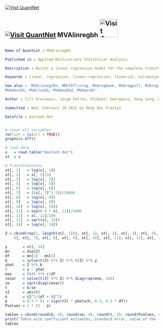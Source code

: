
[<img src="https://github.com/QuantLet/Styleguide-and-Validation-procedure/blob/master/pictures/banner.png" alt="Visit QuantNet">](http://quantlet.de/index.php?p=info)

## [<img src="https://github.com/QuantLet/Styleguide-and-Validation-procedure/blob/master/pictures/qloqo.png" alt="Visit QuantNet">](http://quantlet.de/) **MVAlinregbh** [<img src="https://github.com/QuantLet/Styleguide-and-Validation-procedure/blob/master/pictures/QN2.png" width="60" alt="Visit QuantNet 2.0">](http://quantlet.de/d3/ia)

```yaml

Name of QuantLet : MVAlinregbh

Published in : Applied Multivariate Statistical Analysis

Description : Builds a linear regression model for the complete transformed Boston housing data.

Keywords : linear, regression, linear-regression, financial, estimation

See also : 'MVAlinreg2bh, MMSTATlinreg, MVAregbank, MVAregpull, MVAregzoom, MVAsimcibh, MVAdiscbh,
MVAdescbh, MVAclusbh, MVAboxbhd, MVAaerbh'

Author : Till Grossmass, Jorge Patron, Vladimir Georgescu, Song Song, Awdesch Melzer

Submitted : Wed, February 29 2012 by Dedy Dwi Prastyo

Datafile : bostonh.dat

```


```r

# clear all variables
rm(list = ls(all = TRUE))
graphics.off()

# load data
x   = read.table("bostonh.dat")
xt  = x

# Transformations
xt[, 1]   = log(x[, 1])
xt[, 2]   = x[, 2]/10
xt[, 3]   = log(x[, 3])
xt[, 5]   = log(x[, 5])
xt[, 6]   = log(x[, 6])
xt[, 7]   = ((x[, 7]^2.5))/10000
xt[, 8]   = log(x[, 8])
xt[, 9]   = log(x[, 9])
xt[, 10]  = log(x[, 10])
xt[, 11]  = exp(0.4 * x[, 11])/1000
xt[, 12]  = x[, 12]/100
xt[, 13]  = sqrt(x[, 13])
xt[, 14]  = log(x[, 14])

Z = cbind(rep(1, length(xt[, 1])), xt[, 1], xt[, 2], xt[, 3], xt[, 4], xt[, 5], +xt[, 
    6], xt[, 7], xt[, 8], xt[, 9], xt[, 10], xt[, 11], xt[, 12], xt[, 13])

y       = xt[, 14]
mn      = dim(Z)
df      = mn[1] - mn[2]
b       = solve(t(Z) %*% Z) %*% t(Z) %*% y
yhat    = Z %*% b
r       = y - yhat
mse     = t(r) %*% r/df
covar   = solve(t(Z) %*% Z) %*% diag(rep(mse, 14))
se      = sqrt(diag(covar))
t       = b/se
t2      = abs(t)
k       = t2^2/(df + t2^2)
p       = 0.5 * (1 + sign(t2) * pbeta(k, 0.5, 0.5 * df))
Pvalues = 2 * (1 - p)

tablex = cbind(round(b, 4), round(se, 4), round(t, 3), round(Pvalues, 4))
print("Table with coefficient estimates, Standard error, value of the +\nt-statistic and p-value (for the intercept (first line) and the 13    +\nvariables (lines 2 to 14))")
tablex 

```
